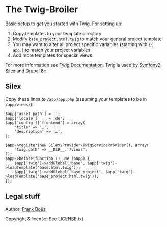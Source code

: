 The Twig-Broiler
============

Basic setup to get you started with Twig. For setting up:

1. Copy templates to your template directory
2. Modify `base_project.html.twig` to match your general project template
3. You may want to alter all project specific variables (starting with `{{ app.`) to match your project variables
4. Add more templates for special views

For more information see [Twig Documentation](http://twig.sensiolabs.org/). Twig is used by [Symfony2](http://symfony.com/doc/current/book/templating.html), [Silex](http://silex.sensiolabs.org/doc/providers/twig.html) and [Drupal 8+](http://anthonyringoet.be/post/introduction-to-twig/).


Silex
-----

Copy these lines to `/app/app.php` (assuming your templates to be in `/app/views/`):

```
$app['asset_path'] = '';
$app['locale']     = 'de';
$app['config']['frontend'] = array(
	'title' => '…',
	'description' => '…',
);

$app->register(new Silex\Provider\TwigServiceProvider(), array(
	'twig.path' => __DIR__.'/views',
));
$app->before(function () use ($app) {
	$app['twig']->addGlobal('base', $app['twig']->loadTemplate('base.html.twig'));
	$app['twig']->addGlobal('base_project', $app['twig']->loadTemplate('base_project.html.twig'));
});
```

Legal stuff
-----------

Author: [Frank Boës](http://3960.org)

Copyright & license: See LICENSE.txt